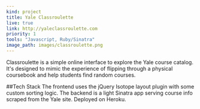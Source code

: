 ```yaml
---
kind: project
title: Yale Classroulette
live: true
link: http://yaleclassroulette.com
priority: 1
tools: "Javascript, Ruby/Sinatra"
image_path: images/classroulette.png
---
```


Classroulette is a simple online interface to explore the Yale course catalog. It's designed to mimic the experience of flipping through a physical coursebook and help students find random courses.

##Tech Stack
The frontend uses the jQuery Isotope layout plugin with some custom sorting logic. The backend is a light Sinatra app serving course info scraped from the Yale site. Deployed on Heroku.